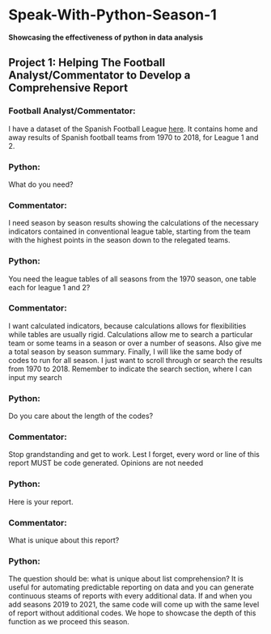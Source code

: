 # Speak-With-Python-Season-1
**Showcasing the effectiveness of python in data analysis**
## Project 1: Helping The Football Analyst/Commentator to Develop a Comprehensive Report
### Football Analyst/Commentator: 
I have a dataset of the Spanish Football League [here](https://www.kaggle.com/ricardomoya/football-matches-of-spanish-league). It contains home and away results of Spanish football teams from 1970 to 2018, for League 1 and 2.
### Python: 
What do you need?
### Commentator: 
I need season by season results showing the calculations of the necessary indicators contained in conventional league table, starting from the team with the highest points in the season down to the relegated teams.
### Python: 
You need the league tables of all seasons from the 1970 season, one table each for league 1 and 2?
### Commentator:
I want calculated indicators, because calculations allows for flexibilities while tables are usually rigid. Calculations allow me to search a particular team or some teams in a season or over a number of seasons. Also give me a total season by season summary. Finally, I will like the same body of codes to run for all season. I just want to scroll through or search the results from 1970 to 2018. Remember to indicate the search section, where I can input my search
### Python: 
Do you care about the length of the codes?
### Commentator: 
Stop grandstanding and get to work. Lest I forget, every word or line of this report MUST be code generated. Opinions are not needed
### Python:
Here is your report.
### Commentator:
What is unique about this report?
### Python:
The question should be: what is unique about list comprehension?  It is useful for automating predictable reporting on data and you can generate continuous steams of reports with every additional data. If and when you add seasons 2019 to 2021, the same code will come up with the same level of report without additional codes. We hope to showcase the depth of this function as we proceed this season. 
